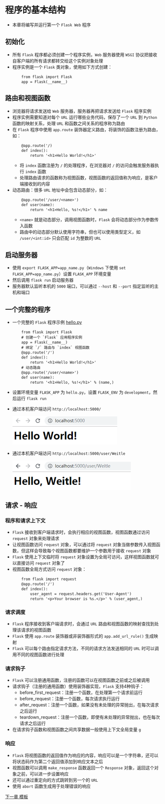 # 程序的基本结构
- 本章将编写并运行第一个 `Flask Web` 程序
## 初始化
- 所有 `Flask` 程序都必须创建一个程序实例，`Web` 服务器使用 `WSGI` 协议把接收自客户端的所有请求都转交给这个实例对象处理
- 程序实例是一个 `Flask` 类对象，使用如下方式创建：
    ```
        from flask import Flask
        app = Flask(__name__)
    ```
## 路由和视图函数
- 浏览器将请求发送给 `Web` 服务器，服务器再把请求发送给 `Flask` 程序实例
- 程序实例需要知道对每个 `URL` 运行哪些业务代码，保存了一个 `URL` 到 `Python` 函数的映射关系，处理 `URL` 和函数之间关系的程序称为路由
- 在 `Flask` 程序中使用 `app.route` 装饰器定义路由，将装饰的函数注册为路由，如：
    ```
        @app.route('/)
        def index():
            return '<h1>Hello World!</h1>'
    ```
    - 将 `index` 函数注册为 `/` 的处理程序，在浏览器对 `/` 的访问会触发服务器执行 `index` 函数
    - 处理路由请求的函数称为视图函数，视图函数的返回值称为响应，是客户端接收到的内容
- 动态路由：很多 `URL` 地址中会包含动态部分，如：
    ```
        @app.route('/user/<name>')
        def user(name):
            return '<h1>Hello, %s!</h1>' % name
    ```
    - `<name>` 就是动态部分，调用视图函数时，`Flask` 会将动态部分作为参数传入函数
    - 路由中的动态部分默认使用字符串，但也可以使用类型定义，如 `/user/<int:id>` 只会匹配 `id` 为整数的 `URL`
## 启动服务器
- 使用 `export FLASK_APP=app_name.py`（`Windows` 下使用 `set FLASK_APP=app_name.py`）设置 `FLASK_APP` 环境变量
- 然后调用 `flask run` 启动服务器
- 服务器默认监听本机的 `5000` 端口，可以通过 `--host` 和 `--port` 指定监听的主机和端口
## 一个完整的程序
- 一个完整的 `Flask` 程序示例 [hello.py](hello.py)
    ```
        from flask import Flask
        # 创建一个 `Flask` 应用程序实例
        app = Flask(__name__)
        # 绑定 `/` 路由与 `index` 视图函数
        @app.route('/')
        def index():
            return '<h1>Hello World!</h1>'
        # 动态路由
        @app.route('/user/<name>')
        def user(name):
            return '<h1>Hello, %s!</h1>' % (name,)
    ```
- 设置环境变量 `FLASK_APP` 为 `hello.py`，设置 `FLASK_ENV` 为 `development`，然后运行 `flask run`
- 通过本机客户端访问 `http://localhost:5000/`

    ![index](../public/images/index.png)

- 通过本机客户端访问 `http://localhost:5000/user/Weitle`

    ![user](../public/images/user.png)
## 请求 - 响应
### 程序和请求上下文
- `Flask` 接收到客户端请求时，会执行相应的视图函数，视图函数通过访问 `request` 对象来处理请求
- 让视图函数访问 `request` 对象，可以通过将 `request` 对象当做参数传入视图函数，但这样会导致每个视图函数都要维护一个参数用于接收 `request` 对象
- `Flask` 使用上下文临时将 `request` 对象设置为全局可访问，这样视图函数就可以直接访问 `request` 对象了
- 视图函数全局方式访问 `request` 对象：
    ```
        from flask import request
        @app.route('/')
        def index():
            user_agent = request.headers.get('User-Agent')
            return '<p>Your browser is %s.</p>' % (user_agent,)
    ```
### 请求调度
- `Flask` 程序接收到客户端请求时，会通过 `URL` 路由和视图函数的映射查找到处理该请求的视图函数
- `Flask` 使用 `app.route` 装饰器或非装饰器形式的 `app.add_url_rule()` 生成映射
- `Flask` 可以每个路由指定请求方法，不同的请求方法发送相同的 `URL` 时可以调用不同的视图函数进行处理
### 请求钩子
- `Flask` 可以注册通用函数，注册的函数可以在视图函数之前或之后被调用
- 请求钩子（注册的通用函数）使用装饰器实现，`Flask` 支持4种钩子：
    - before_first_request：注册一个函数，在处理第一个请求前运行
    - before_request：注册一个函数，每次请求执行运行
    - after_request：注册一个函数，如果没有未处理的异常抛出，在每次请求之后运行
    - teardown_request：注册一个函数，即使有未处理的异常抛出，也在每次请求之后运行
- 在请求钩子函数和视图函数之间共享数据一般使用上下文全局变量 `g`
### 响应
- `Flask` 将视图函数的返回值作为响应的内容，响应可以是一个字符串，还可以将状态码作为第二个返回值添加到响应文本之后
- 视图函数可以调用 `make_response` 函数返回一个 `Response` 对象，返回这个对象之前，可以进一步设置响应
- 还可以通过重定向的方式跳转到另一个的 `URL`
- 使用 `abort` 函数生成用于处理错误的响应

[下一章 模板](Chapter3/note.md)


